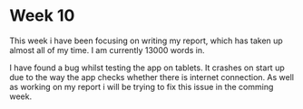 # Week 10 

This week i have been focusing on writing my report, which has taken up almost all of my time. I am currently 13000 words in.

I have  found a bug whilst testing the app on tablets. It crashes on start up due to the way the app checks whether there is internet
connection. As well as working on my report i will be trying to fix this issue in the comming week.
